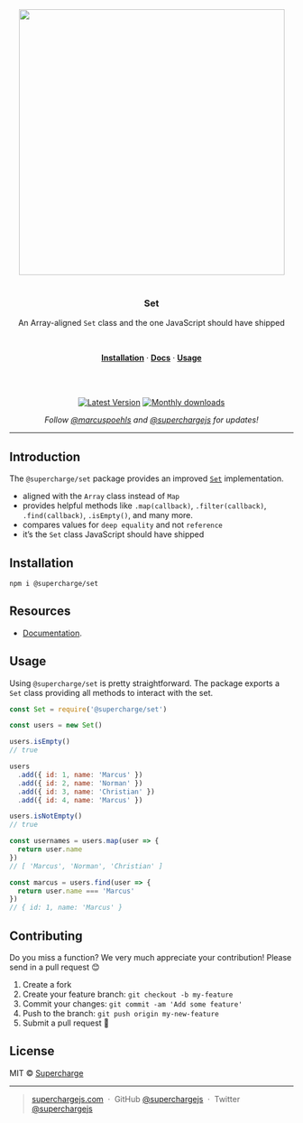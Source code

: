 <div align="center">
  <a href="https://superchargejs.com">
    <img width="471" style="max-width:100%;" src="https://superchargejs.com/images/supercharge-text.svg" />
  </a>
  <br/>
  <br/>
  <p>
    <h3>Set</h3>
  </p>
  <p>
    An Array-aligned <code>Set</code> class and the one JavaScript should have shipped
  </p>
  <br/>
  <p>
    <a href="#installation"><strong>Installation</strong></a> ·
    <a href="#Docs"><strong>Docs</strong></a> ·
    <a href="#usage"><strong>Usage</strong></a>
  </p>
  <br/>
  <br/>
  <p>
    <a href="https://www.npmjs.com/package/@supercharge/set"><img src="https://img.shields.io/npm/v/@supercharge/set.svg" alt="Latest Version"></a>
    <a href="https://www.npmjs.com/package/@supercharge/set"><img src="https://img.shields.io/npm/dm/@supercharge/set.svg" alt="Monthly downloads"></a>
  </p>
  <p>
    <em>Follow <a href="http://twitter.com/marcuspoehls">@marcuspoehls</a> and <a href="http://twitter.com/superchargejs">@superchargejs</a> for updates!</em>
  </p>
</div>

---

## Introduction
The `@supercharge/set` package provides an improved [`Set`](https://developer.mozilla.org/en-US/docs/Web/JavaScript/Reference/Global_Objects/Set) implementation.

- aligned with the `Array` class instead of `Map`
- provides helpful methods like `.map(callback)`, `.filter(callback)`, `.find(callback)`, `.isEmpty()`, and many more.
- compares values for `deep equality` and not `reference`
- it’s the `Set` class JavaScript should have shipped


## Installation

```
npm i @supercharge/set
```


## Resources

- [Documentation](https://superchargejs.com/docs/set).


## Usage
Using `@supercharge/set` is pretty straightforward. The package exports a `Set` class providing all methods to interact with the set.

```js
const Set = require('@supercharge/set')

const users = new Set()

users.isEmpty()
// true

users
  .add({ id: 1, name: 'Marcus' })
  .add({ id: 2, name: 'Norman' })
  .add({ id: 3, name: 'Christian' })
  .add({ id: 4, name: 'Marcus' })

users.isNotEmpty()
// true

const usernames = users.map(user => {
  return user.name
})
// [ 'Marcus', 'Norman', 'Christian' ]

const marcus = users.find(user => {
  return user.name === 'Marcus'
})
// { id: 1, name: 'Marcus' }
```


## Contributing
Do you miss a function? We very much appreciate your contribution! Please send in a pull request 😊

1.  Create a fork
2.  Create your feature branch: `git checkout -b my-feature`
3.  Commit your changes: `git commit -am 'Add some feature'`
4.  Push to the branch: `git push origin my-new-feature`
5.  Submit a pull request 🚀


## License
MIT © [Supercharge](https://superchargejs.com)

---

> [superchargejs.com](https://superchargejs.com) &nbsp;&middot;&nbsp;
> GitHub [@superchargejs](https://github.com/superchargejs/) &nbsp;&middot;&nbsp;
> Twitter [@superchargejs](https://twitter.com/superchargejs)
